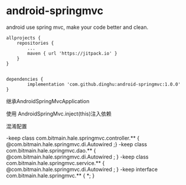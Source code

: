 # android-springmvc
android use spring mvc, make your code better and clean.


	allprojects {
		repositories {
			...
			maven { url 'https://jitpack.io' }
		}
	}
  
  
	dependencies {
	        implementation 'com.github.dinghu:android-springmvc:1.0.0'
	}



继承AndroidSpringMvcApplication

使用 AndroidSpringMvc.inject(this)注入依赖

混淆配置


-keep class com.bitmain.hale.springmvc.controller.** { @com.bitmain.hale.springmvc.di.Autowired <fields>;}
-keep class com.bitmain.hale.springmvc.dao.** { @com.bitmain.hale.springmvc.di.Autowired <fields>; }
-keep class com.bitmain.hale.springmvc.service.** { @com.bitmain.hale.springmvc.di.Autowired <fields>; }
-keep interface com.bitmain.hale.springmvc.** { *; }
